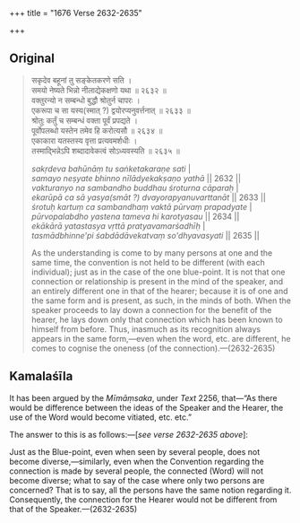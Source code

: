 +++
title = "1676 Verse 2632-2635"

+++
## Original 
>
> सकृदेव बहूनां तु सङ्केतकरणे सति ।  
> समयो नेष्यते भिन्नो नीलाद्येकक्षणो यथा ॥ २६३२ ॥  
> वक्तुरन्यो न सम्बन्धो बुद्धौ श्रोतुर्न चापरः ।  
> एकरूपा च सा यस्य(स्मात् ?) द्वयोरप्यनुवर्त्तनात् ॥ २६३३ ॥  
> श्रोतुः कर्तुं च सम्बन्धं वक्ता पूर्वं प्रपद्यते ।  
> पूर्वोपलब्धो यस्तेन तमेव हि करोत्यसौ ॥ २६३४ ॥  
> एकाकारा यतस्तस्य वृत्ता प्रत्यवमर्शधीः ।  
> तस्माद्भिन्नेऽपि शब्दादावेकत्वं सोऽध्यवस्यति ॥ २६३५ ॥ 
>
> *sakṛdeva bahūnāṃ tu saṅketakaraṇe sati* \|  
> *samayo neṣyate bhinno nīlādyekakṣaṇo yathā* \|\| 2632 \|\|  
> *vakturanyo na sambandho buddhau śroturna cāparaḥ* \|  
> *ekarūpā ca sā yasya(smāt ?) dvayorapyanuvarttanāt* \|\| 2633 \|\|  
> *śrotuḥ kartuṃ ca sambandhaṃ vaktā pūrvaṃ prapadyate* \|  
> *pūrvopalabdho yastena tameva hi karotyasau* \|\| 2634 \|\|  
> *ekākārā yatastasya vṛttā pratyavamarśadhīḥ* \|  
> *tasmādbhinne'pi śabdādāvekatvaṃ so'dhyavasyati* \|\| 2635 \|\| 
>
> As the understanding is come to by many persons at one and the same time, the convention is not held to be different (with each individual); just as in the case of the one blue-point. It is not that one connection or relationship is present in the mind of the speaker, and an entirely different one in that of the hearer; because it is of one and the same form and is present, as such, in the minds of both. When the speaker proceeds to lay down a connection for the benefit of the hearer, he lays down only that connection which has been known to himself from before. Thus, inasmuch as its recognition always appears in the same form,—even when the word, etc. are different, he comes to cognise the oneness (of the connection).—(2632-2635)



## Kamalaśīla

It has been argued by the *Mīmāṃsaka*, under *Text* 2256, that—“As there would be difference between the ideas of the Speaker and the Hearer, the use of the Word would become vitiated, etc. etc.”

The answer to this is as follows:—[*see verse 2632-2635 above*]:

Just as the Blue-point, even when seen by several people, does not become diverse,—similarly, even when the Convention regarding the connection is made by several people, the connected (Word) will not become diverse; what to say of the case where only two persons are concerned? That is to say, all the persons have the same notion regarding it. Consequently, the connection for the Hearer would not be different from that of the Speaker.—(2632-2635)


